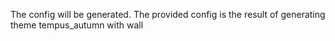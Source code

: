 The config will be generated.
The provided config is the result of generating theme tempus_autumn with wall
